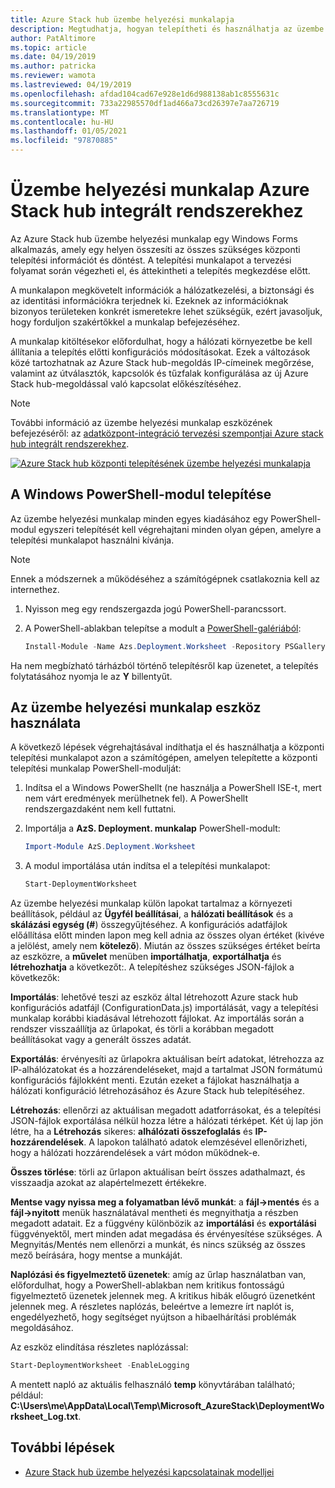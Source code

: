 ```yaml
---
title: Azure Stack hub üzembe helyezési munkalapja
description: Megtudhatja, hogyan telepítheti és használhatja az üzembe helyezési munkalap eszközt Azure Stack hub üzembe helyezéséhez.
author: PatAltimore
ms.topic: article
ms.date: 04/19/2019
ms.author: patricka
ms.reviewer: wamota
ms.lastreviewed: 04/19/2019
ms.openlocfilehash: afdad104cad67e928e1d6d988138ab1c8555631c
ms.sourcegitcommit: 733a22985570df1ad466a73cd26397e7aa726719
ms.translationtype: MT
ms.contentlocale: hu-HU
ms.lasthandoff: 01/05/2021
ms.locfileid: "97870885"
---
```

# <a name="deployment-worksheet-for-azure-stack-hub-integrated-systems"></a>Üzembe helyezési munkalap Azure Stack hub integrált rendszerekhez

Az Azure Stack hub üzembe helyezési munkalap egy Windows Forms alkalmazás, amely egy helyen összesíti az összes szükséges központi telepítési információt és döntést. A telepítési munkalapot a tervezési folyamat során végezheti el, és áttekintheti a telepítés megkezdése előtt.

A munkalapon megkövetelt információk a hálózatkezelési, a biztonsági és az identitási információkra terjednek ki. Ezeknek az információknak bizonyos területeken konkrét ismeretekre lehet szükségük, ezért javasoljuk, hogy forduljon szakértőkkel a munkalap befejezéséhez.

A munkalap kitöltésekor előfordulhat, hogy a hálózati környezetbe be kell állítania a telepítés előtti konfigurációs módosításokat. Ezek a változások közé tartozhatnak az Azure Stack hub-megoldás IP-címeinek megőrzése, valamint az útválasztók, kapcsolók és tűzfalak konfigurálása az új Azure Stack hub-megoldással való kapcsolat előkészítéséhez.

> [!NOTE]
> További információ az üzembe helyezési munkalap eszközének befejezéséről: az [adatközpont-integráció tervezési szempontjai Azure stack hub integrált rendszerekhez](azure-stack-datacenter-integration.md).

[![Azure Stack hub központi telepítésének üzembe helyezési munkalapja](media/azure-stack-deployment-worksheet/depworksheet.png "Üzembe helyezési munkalap")](media/azure-stack-deployment-worksheet/depworksheet.png)

## <a name="installing-the-windows-powershell-module"></a>A Windows PowerShell-modul telepítése

Az üzembe helyezési munkalap minden egyes kiadásához egy PowerShell-modul egyszeri telepítését kell végrehajtani minden olyan gépen, amelyre a telepítési munkalapot használni kívánja.

> [!NOTE]  
> Ennek a módszernek a működéséhez a számítógépnek csatlakoznia kell az internethez.

1. Nyisson meg egy rendszergazda jogú PowerShell-parancssort.

2. A PowerShell-ablakban telepítse a modult a [PowerShell-galériából](https://www.powershellgallery.com/packages/Azs.Deployment.Worksheet/):

   ```PowerShell
   Install-Module -Name Azs.Deployment.Worksheet -Repository PSGallery
   ```

Ha nem megbízható tárházból történő telepítésről kap üzenetet, a telepítés folytatásához nyomja le az **Y** billentyűt.

## <a name="use-the-deployment-worksheet-tool"></a>Az üzembe helyezési munkalap eszköz használata

A következő lépések végrehajtásával indíthatja el és használhatja a központi telepítési munkalapot azon a számítógépen, amelyen telepítette a központi telepítési munkalap PowerShell-modulját:

1. Indítsa el a Windows PowerShellt (ne használja a PowerShell ISE-t, mert nem várt eredmények merülhetnek fel). A PowerShellt rendszergazdaként nem kell futtatni.

2. Importálja a **AzS. Deployment. munkalap** PowerShell-modult:

   ```PowerShell
   Import-Module AzS.Deployment.Worksheet
   ```

3. A modul importálása után indítsa el a telepítési munkalapot:

   ```PowerShell
   Start-DeploymentWorksheet
   ```

Az üzembe helyezési munkalap külön lapokat tartalmaz a környezeti beállítások, például az **Ügyfél beállításai**, a **hálózati beállítások** és a **skálázási egység (#**) összegyűjtéséhez. A konfigurációs adatfájlok előállítása előtt minden lapon meg kell adnia az összes olyan értéket (kivéve a jelölést, amely nem **kötelező**). Miután az összes szükséges értéket beírta az eszközre, a **művelet** menüben **importálhatja**, **exportálhatja** és **létrehozhatja** a következőt:. A telepítéshez szükséges JSON-fájlok a következők:

**Importálás**: lehetővé teszi az eszköz által létrehozott Azure stack hub konfigurációs adatfájl (ConfigurationData.js) importálását, vagy a telepítési munkalap korábbi kiadásával létrehozott fájlokat. Az importálás során a rendszer visszaállítja az űrlapokat, és törli a korábban megadott beállításokat vagy a generált összes adatát.

**Exportálás**: érvényesíti az űrlapokra aktuálisan beírt adatokat, létrehozza az IP-alhálózatokat és a hozzárendeléseket, majd a tartalmat JSON formátumú konfigurációs fájlokként menti. Ezután ezeket a fájlokat használhatja a hálózati konfiguráció létrehozásához és Azure Stack hub telepítéséhez.

**Létrehozás**: ellenőrzi az aktuálisan megadott adatforrásokat, és a telepítési JSON-fájlok exportálása nélkül hozza létre a hálózati térképet. Két új lap jön létre, ha a **Létrehozás** sikeres: **alhálózati összefoglalás** és **IP-hozzárendelések**. A lapokon található adatok elemzésével ellenőrizheti, hogy a hálózati hozzárendelések a várt módon működnek-e.

**Összes törlése**: törli az űrlapon aktuálisan beírt összes adathalmazt, és visszaadja azokat az alapértelmezett értékekre.

**Mentse vagy nyissa meg a folyamatban lévő munkát**: a **fájl->mentés** és a **fájl->nyitott** menük használatával mentheti és megnyithatja a részben megadott adatait. Ez a függvény különbözik az **importálási** és **exportálási** függvényektől, mert minden adat megadása és érvényesítése szükséges. A Megnyitás/Mentés nem ellenőrzi a munkát, és nincs szükség az összes mező beírására, hogy mentse a munkáját.

**Naplózási és figyelmeztető üzenetek**: amíg az űrlap használatban van, előfordulhat, hogy a PowerShell-ablakban nem kritikus fontosságú figyelmeztető üzenetek jelennek meg. A kritikus hibák előugró üzenetként jelennek meg. A részletes naplózás, beleértve a lemezre írt naplót is, engedélyezhető, hogy segítséget nyújtson a hibaelhárítási problémák megoldásához.

Az eszköz elindítása részletes naplózással:

   ```PowerShell
   Start-DeploymentWorksheet -EnableLogging
   ```

A mentett napló az aktuális felhasználó **temp** könyvtárában található; például: **C:\Users\me\AppData\Local\Temp\Microsoft_AzureStack\DeploymentWorksheet_Log.txt**.

## <a name="next-steps"></a>További lépések

* [Azure Stack hub üzembe helyezési kapcsolatainak modelljei](azure-stack-connection-models.md)
